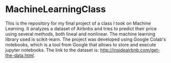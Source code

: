 # MachineLearningClass
This is the repository for my final project of a class I took on Machine Learning. It analyzes a dataset of Airbnbs and tries to predict their price using several methods, both lineal and nonlinear. The machine learning library used is scikit-learn.
The project was developed using Google Colab's notebooks, which is a tool from Google that allows to store and execute jupyter notebooks.
The link to the dataset is: http://insideairbnb.com/get-the-data.html.

